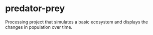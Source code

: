 # predator-prey
Processing project that simulates a basic ecosystem and displays the changes in population over time.
